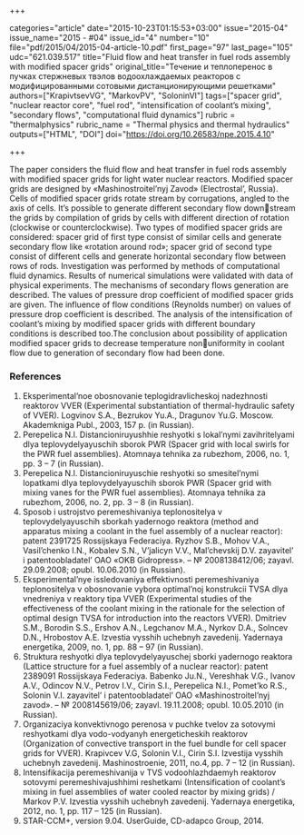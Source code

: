 +++

categories="article"
date="2015-10-23T01:15:53+03:00"
issue="2015-04"
issue_name="2015 - #04"
issue_id="4"
number="10"
file="pdf/2015/04/2015-04-article-10.pdf"
first_page="97"
last_page="105"
udc="621.039.517"
title="Fluid flow and heat transfer in fuel rods assembly with modified spacer grids"
original_title="Течение и теплоперенос в пучках стержневых твэлов водоохлаждаемых реакторов с модифицированными сотовыми дистанционирующими решетками"
authors=["KrapivtsevVG", "MarkovPV", "SoloninVI"]
tags=["spacer grid", "nuclear reactor core", "fuel rod", "intensification of coolant’s mixing", "secondary flows", "computational fluid dynamics"]
rubric = "thermalphysics"
rubric_name = "Thermal physics and thermal hydraulics"
outputs=["HTML", "DOI"]
doi="https://doi.org/10.26583/npe.2015.4.10"

+++

The paper considers the fluid flow and heat transfer in fuel rods assembly with modified spacer grids for light water nuclear reactors. Modified spacer grids are designed by «Mashinostroitel’nyj Zavod» (Electrostal’, Russia). Cells of modified spacer grids rotate stream by corrugations, angled to the axis of cells. It’s possible to generate different secondary flow downstream the grids by compilation of grids by cells with different direction of rotation (clockwise or counterclockwise). Two types of modified spacer grids are considered: spacer grid of first type consist of similar cells and generate secondary flow like «rotation around rod»; spacer grid of second type consist of different cells and generate horizontal secondary flow between rows of rods. Investigation was performed by methods of computational fluid dynamics. Results of numerical simulations were validated with data of physical experiments. The mechanisms of secondary flows generation are described. The values of pressure drop coefficient of modified spacer grids are given. The influence of flow conditions (Reynolds number) on values of pressure drop coefficient is described. The analysis of the intensification of coolant’s mixing by modified spacer grids with different boundary conditions is described too.The conclusion about possibility of application modified spacer grids to decrease temperature nonuniformity in coolant flow due to generation of secondary flow had been done.

### References

1. Eksperimental’noe obosnovanie teplogidravlicheskoj nadezhnosti reaktorov VVER (Experimental substantiation of thermal-hydraulic safety of VVER). Logvinov S.A., Bezrukov Yu.A., Dragunov Yu.G. Moscow. Akademkniga Publ., 2003, 157 p. (in Russian).
2. Perepelica N.I. Distancioniruyushhie reshyotki s lokal’nymi zavihritelyami dlya teplovydelyayuschih sborok PWR (Spacer grid with local swirls for the PWR fuel assemblies). Atomnaya tehnika za rubezhom, 2006, no. 1, pp. 3 – 7 (in Russian).
3. Perepelica N.I. Distancioniruyuschie reshyotki so smesitel’nymi lopatkami dlya teplovydelyayuschih sborok PWR (Spacer grid with mixing vanes for the PWR fuel assemblies). Atomnaya tehnika za rubezhom, 2006, no. 2, pp. 3 – 8 (in Russian).
4. Sposob i ustrojstvo peremeshivaniya teplonositelya v teplovydelyayuschih sborkah yadernogo reaktora (method and apparatus mixing a coolant in the fuel assembly of a nuclear reactor): patent 2391725 Rossijskaya Federaciya. Ryzhov S.B., Mohov V.A., Vasil’chenko I.N., Kobalev S.N., V’jalicyn V.V., Mal’chevskij D.V. zayavitel’ i patentoobladatel’ OAO «OKB Gidropress». – № 2008138412/06; zayavl. 29.09.2008; opubl. 10.06.2010 (in Russian).
5. Eksperimental’nye issledovaniya effektivnosti peremeshivaniya teplonositelya v obosnovanie vybora optimal’noj konstrukcii TVSA dlya vnedreniya v reaktory tipa VVER (Experimental studies of the effectiveness of the coolant mixing in the rationale for the selection of optimal design TVSA for introduction into the reactors VVER). Dmitriev S.M., Borodin S.S., Ershov A.N., Legchanov M.A., Nyrkov D.A., Solncev D.N., Hrobostov A.E. Izvestia vysshih uchebnyh zavedenij. Yadernaya energetika, 2009, no. 1, pp. 88 – 97 (in Russian).
6. Struktura reshyotki dlya teplovydelyayuschej sborki yadernogo reaktora (Lattice structure for a fuel assembly of a nuclear reactor): patent 2389091 Rossijskaya Federaciya. Babenko Ju.N., Vereshhak V.G., Ivanov A.V., Odincov N.V., Petrov I.V., Cirin S.I., Perepelica N.I., Pomet’ko R.S., Solonin V.I. zayavitel’ i patentoobladatel’ OAO «Mashinostroitel’nyj zavod». – № 2008145619/06; zayavl. 19.11.2008; opubl. 10.05.2010 (in Russian).
7. Organizaciya konvektivnogo perenosa v puchke tvelov za sotovymi reshyotkami dlya vodo-vodyanyh energeticheskih reaktorov (Organization of convective transport in the fuel bundle for cell spacer grids for VVER). Krapivcev V.G, Solonin V.I., Cirin S.I. Izvestija vysshih uchebnyh zavedenij. Mashinostroenie, 2011, no.4, pp. 7 – 12 (in Russian).
8. Intensifikacija peremeshivanija v TVS vodoohlazhdaemyh reaktorov sotovymi peremeshivajushhimi reshetkami (Intensification of coolant’s mixing in fuel assemblies of water cooled reactor by mixing grids) / Markov P.V. Izvestia vysshih uchebnyh zavedenij. Yadernaya energetika, 2012, no. 1, pp. 117 – 125 (in Russian).
9. STAR-CCM+, version 9.04. UserGuide, CD-adapco Group, 2014.